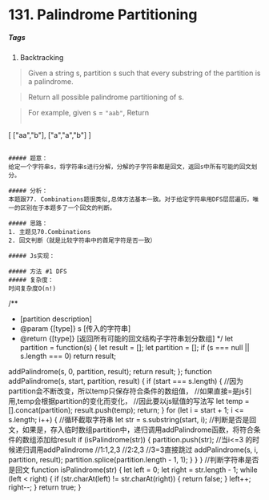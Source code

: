 # 131. Palindrome Partitioning
##### Tags
1. Backtracking

>Given a string s, partition s such that every substring of the partition is a palindrome.

>Return all possible palindrome partitioning of s.

>For example, given s = `"aab"`,
>Return
>```
[
  ["aa","b"],
  ["a","a","b"]
]
```

##### 题意：
给定一个字符串s，将字符串s进行分解，分解的子字符串都是回文，返回s中所有可能的回文划分。

##### 分析：
本题跟77. Combinations题很类似,总体方法基本一致。对于给定字符串用DFS层层遍历，唯一的区别在于本题多了一个回文的判断。

##### 思路：
1. 主题见70.Combinations
2. 回文判断（就是比较字符串中的首尾字符是否一致）

##### Js实现：

##### 方法 #1 DFS
##### 复杂度：
时间复杂度O(n!)
```
/**
 * [partition description]
 * @param  {[type]} s [传入的字符串]
 * @return {[type]}   [返回所有可能的回文结构子字符串划分数组]
 */
let partition = function(s) {
  let result = [];
  let partition = [];
  if (s === null || s.length === 0) return result;

  addPalindrome(s, 0, partition, result);
  return result;
};
function addPalindrome(s, start, partition, result) {
  if (start === s.length) {
    //因为partition会不断改变，所以temp只保存符合条件的数组值，
    //如果直接=是js引用,temp会根据partition的变化而变化，
    //因此要以js赋值的写法写
    let temp = [].concat(partition);
    result.push(temp);
    return;
  }
  for (let i = start + 1; i <= s.length; i++) {
    //循环截取字符串
    let str = s.substring(start, i);
    //判断是否是回文，如果是，存入临时数组partition中，递归调用addPalindrome函数，将符合条件的数组添加给result
    if (isPalindrome(str)) {
      partition.push(str);
      //当i<=3 的时候递归调用addPalindrome
      //1:1,2,3
      //2:2,3
      //3=3直接跳过
      addPalindrome(s, i, partition, result);
      partition.splice(partition.length - 1, 1);
    }
  }
}
//判断字符串是否是回文
function isPalindrome(str) {
  let left = 0;
  let right = str.length - 1;
  while (left < right) {
    if (str.charAt(left) != str.charAt(right)) {
      return false;
    }
    left++;
    right--;
  }
  return true;
}
```


